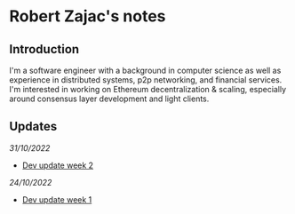 # Robert Zajac's notes

## Introduction
I'm a software engineer with a background in computer science as well as experience in distributed systems, p2p networking, and financial services. I'm interested in working on Ethereum decentralization & scaling, especially around consensus layer development and light clients.

## Updates

*31/10/2022*

- [Dev update week 2](https://hackmd.io/@robzajac/ByP9pGpEi)

*24/10/2022*

- [Dev update week 1](https://hackmd.io/@robzajac/Hyj2DkV4j)
